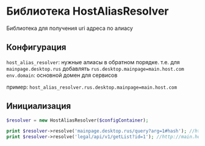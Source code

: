 # Библиотека HostAliasResolver

Библиотека для получения uri адреса по алиасу

## Конфигурация

`host_alias_resolver`: нужные алиасы в обратном порядке. т.е. для `mainpage.desktop.rus` добавлять `rus.desktop.mainpage=main.host.com`
`env.domain`: основной домен для сервисов

пример: `host_alias_resolver.rus.desktop.mainpage=main.host.com` 

## Инициализация

```php
$resolver = new HostAliasResolver($configContainer);

print $resolver->resolve('mainpage.desktop.rus/query?arg=1#hash'); //https://main.host.com/query?arg=1#hash
print $resolver->resolve('legal/api/v1/getList?id=1'); //http://main.host.com/api/v1/getList?id=1
```
